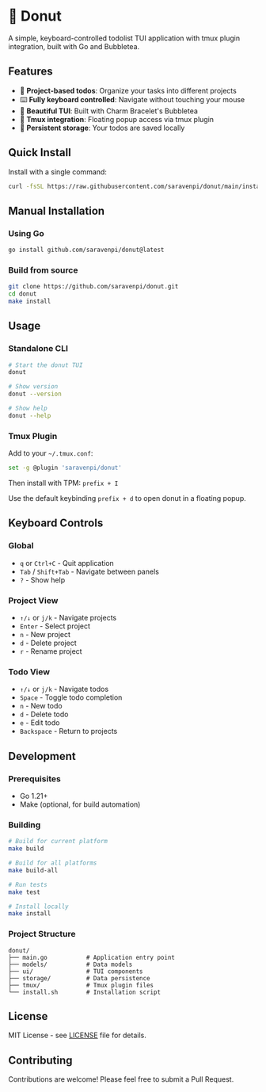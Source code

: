 # 🍩 Donut

A simple, keyboard-controlled todolist TUI application with tmux plugin integration, built with Go and Bubbletea.

## Features

- 📝 **Project-based todos**: Organize your tasks into different projects
- ⌨️ **Fully keyboard controlled**: Navigate without touching your mouse
- 🎨 **Beautiful TUI**: Built with Charm Bracelet's Bubbletea
- 🔧 **Tmux integration**: Floating popup access via tmux plugin
- 💾 **Persistent storage**: Your todos are saved locally

## Quick Install

Install with a single command:

```bash
curl -fsSL https://raw.githubusercontent.com/saravenpi/donut/main/install.sh | bash
```

## Manual Installation

### Using Go

```bash
go install github.com/saravenpi/donut@latest
```

### Build from source

```bash
git clone https://github.com/saravenpi/donut.git
cd donut
make install
```

## Usage

### Standalone CLI

```bash
# Start the donut TUI
donut

# Show version
donut --version

# Show help
donut --help
```

### Tmux Plugin

Add to your `~/.tmux.conf`:

```bash
set -g @plugin 'saravenpi/donut'
```

Then install with TPM: `prefix + I`

Use the default keybinding `prefix + d` to open donut in a floating popup.

## Keyboard Controls

### Global
- `q` or `Ctrl+C` - Quit application
- `Tab` / `Shift+Tab` - Navigate between panels
- `?` - Show help

### Project View
- `↑/↓` or `j/k` - Navigate projects
- `Enter` - Select project
- `n` - New project
- `d` - Delete project
- `r` - Rename project

### Todo View
- `↑/↓` or `j/k` - Navigate todos
- `Space` - Toggle todo completion
- `n` - New todo
- `d` - Delete todo
- `e` - Edit todo
- `Backspace` - Return to projects

## Development

### Prerequisites

- Go 1.21+
- Make (optional, for build automation)

### Building

```bash
# Build for current platform
make build

# Build for all platforms
make build-all

# Run tests
make test

# Install locally
make install
```

### Project Structure

```
donut/
├── main.go           # Application entry point
├── models/           # Data models
├── ui/               # TUI components
├── storage/          # Data persistence
├── tmux/             # Tmux plugin files
└── install.sh        # Installation script
```

## License

MIT License - see [LICENSE](LICENSE) file for details.

## Contributing

Contributions are welcome! Please feel free to submit a Pull Request.